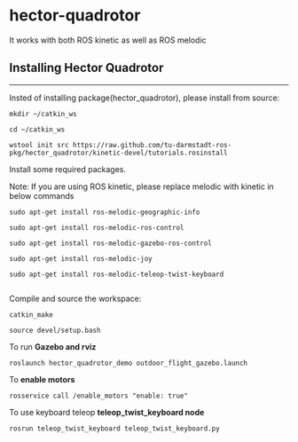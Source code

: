 # hector-quadrotor

It works with both ROS kinetic as well as ROS melodic


## Installing Hector Quadrotor
-----------------------------------------------------
Insted of installing package(hector_quadrotor), please install from source:
 
```
mkdir ~/catkin_ws

cd ~/catkin_ws

wstool init src https://raw.github.com/tu-darmstadt-ros-pkg/hector_quadrotor/kinetic-devel/tutorials.rosinstall

```



Install some required packages.

Note: If you are using ROS kinetic, please replace melodic with kinetic in below commands

```
sudo apt-get install ros-melodic-geographic-info

sudo apt-get install ros-melodic-ros-control

sudo apt-get install ros-melodic-gazebo-ros-control

sudo apt-get install ros-melodic-joy

sudo apt-get install ros-melodic-teleop-twist-keyboard


```
	

Compile and source the workspace:


```
catkin_make

source devel/setup.bash

```



To run **Gazebo and rviz**


	roslaunch hector_quadrotor_demo outdoor_flight_gazebo.launch




To **enable motors**


	rosservice call /enable_motors "enable: true"



To use keyboard teleop **teleop_twist_keyboard node**


	rosrun teleop_twist_keyboard teleop_twist_keyboard.py


